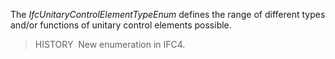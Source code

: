 The _IfcUnitaryControlElementTypeEnum_ defines the range of different types and/or functions of unitary control elements possible.

> HISTORY&nbsp; New enumeration in IFC4.